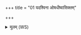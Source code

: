 +++
title = "01 यदश्विना ओषधीष्वासिक्तम्"

+++
<details><summary>मूलम् (WS)</summary>

यदश्विना ओषधीष्वासिक्तं पुष्करस्रजा वीरुधो मधु बिभ्रति।  
तेनाहमस्या मूर्धानमभि षिञ्छामि नार्याः ॥ १ ॥
</details>